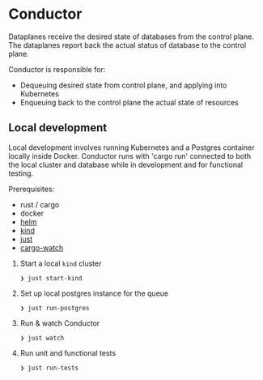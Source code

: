 # Conductor


Dataplanes receive the desired state of databases from the control plane. The dataplanes report back the actual status of database to the control plane.

Conductor is responsible for:

- Dequeuing desired state from control plane, and applying into Kubernetes
- Enqueuing back to the control plane the actual state of resources

## Local development

Local development involves running Kubernetes and a Postgres container locally inside Docker. Conductor runs with 'cargo run' connected to both the local cluster and database while in development and for functional testing.

Prerequisites:
- rust / cargo
- docker
- [helm](https://helm.sh/docs/intro/install/)
- [kind](https://kind.sigs.k8s.io/)
- [just](https://github.com/casey/just)
- [cargo-watch](https://crates.io/crates/cargo-watch)

1. Start a local `kind` cluster

   `❯ just start-kind`

3. Set up local postgres instance for the queue

   `❯ just run-postgres`

4. Run & watch Conductor

   `❯ just watch`

6. Run unit and functional tests

   `❯ just run-tests`
